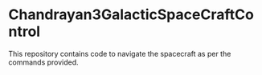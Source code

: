 # Chandrayan3GalacticSpaceCraftControl
This repository contains code to navigate the spacecraft as per the commands provided.
